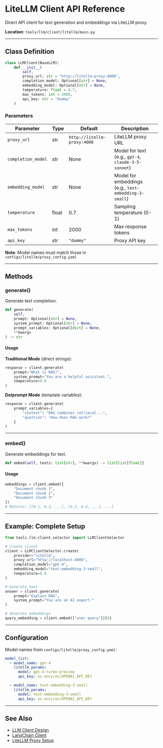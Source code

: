 # LiteLLM Client API Reference

Direct API client for text generation and embeddings via LiteLLM proxy.

**Location**: `tools/llm/client/litellm/main.py`

---

## Class Definition

```python
class LLMClient(BaseLLM):
    def __init__(
        self,
        proxy_url: str = "http://litellm-proxy:4000",
        completion_model: Optional[str] = None,
        embedding_model: Optional[str] = None,
        temperature: float = 0.7,
        max_tokens: int = 2000,
        api_key: str = "dummy"
    )
```

### Parameters

| Parameter | Type | Default | Description |
|-----------|------|---------|-------------|
| `proxy_url` | str | `http://litellm-proxy:4000` | LiteLLM proxy URL |
| `completion_model` | str | None | Model for text (e.g., `gpt-4`, `claude-3-5-sonnet`) |
| `embedding_model` | str | None | Model for embeddings (e.g., `text-embedding-3-small`) |
| `temperature` | float | 0.7 | Sampling temperature (0-1) |
| `max_tokens` | int | 2000 | Max response tokens |
| `api_key` | str | `"dummy"` | Proxy API key |

**Note**: Model names must match those in `configs/litellm/proxy_config.yaml`

---

## Methods

### generate()

Generate text completion.

```python
def generate(
    self,
    prompt: Optional[str] = None,
    system_prompt: Optional[str] = None,
    prompt_variables: Optional[dict] = None,
    **kwargs
) -> str
```

#### Usage

**Traditional Mode** (direct strings):
```python
response = client.generate(
    prompt="What is RAG?",
    system_prompt="You are a helpful assistant.",
    temperature=0.0
)
```

**Dotprompt Mode** (template variables):
```python
response = client.generate(
    prompt_variables={
        "context": "RAG combines retrieval...",
        "question": "How does RAG work?"
    }
)
```

---

### embed()

Generate embeddings for text.

```python
def embed(self, texts: list[str], **kwargs) -> list[list[float]]
```

#### Usage

```python
embeddings = client.embed([
    "Document chunk 1",
    "Document chunk 2",
    "Document chunk 3"
])
# Returns: [[0.1, 0.2, ...], [0.3, 0.4, ...], ...]
```

---

## Example: Complete Setup

```python
from tools.llm.client.selector import LLMClientSelector

# Create client
client = LLMClientSelector.create(
    provider="litellm",
    proxy_url="http://localhost:4000",
    completion_model="gpt-4",
    embedding_model="text-embedding-3-small",
    temperature=0.0
)

# Generate text
answer = client.generate(
    prompt="Explain RAG",
    system_prompt="You are an AI expert."
)

# Generate embeddings
query_embedding = client.embed(["user query"])[0]
```

---

## Configuration

Model names from `configs/litellm/proxy_config.yaml`:

```yaml
model_list:
  - model_name: gpt-4
    litellm_params:
      model: gpt-4-turbo-preview
      api_key: os.environ/OPENAI_API_KEY

  - model_name: text-embedding-3-small
    litellm_params:
      model: text-embedding-3-small
      api_key: os.environ/OPENAI_API_KEY
```

---

## See Also

- [LLM Client Design](../design.md)
- [LangChain Client](../langchain/api-reference.md)
- [LiteLLM Proxy Setup](../../../../architecture/llm-proxy-setup.md)
